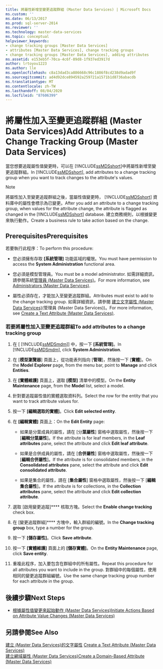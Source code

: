 ```yaml
---
title: 將屬性新增至變更追蹤群組 (Master Data Services) | Microsoft Docs
ms.custom: ''
ms.date: 06/13/2017
ms.prod: sql-server-2014
ms.reviewer: ''
ms.technology: master-data-services
ms.topic: conceptual
helpviewer_keywords:
- change tracking groups [Master Data Services]
- attributes [Master Data Services], change tracking groups
- change tracking groups [Master Data Services], adding attributes
ms.assetid: e153eb5f-70ca-4c6f-89d8-1f937ed3917d
author: lrtoyou1223
ms.author: lle
ms.openlocfilehash: c8a13dad3ca886668c96c1886f8cd238d9adad9f
ms.sourcegitcommit: ad4d92dce894592a259721a1571b1d8736abacdb
ms.translationtype: MT
ms.contentlocale: zh-TW
ms.lasthandoff: 08/04/2020
ms.locfileid: "87606399"
---
```

# <a name="add-attributes-to-a-change-tracking-group-master-data-services"></a><span data-ttu-id="5c6d5-102">將屬性加入至變更追蹤群組 (Master Data Services)</span><span class="sxs-lookup"><span data-stu-id="5c6d5-102">Add Attributes to a Change Tracking Group (Master Data Services)</span></span>
  <span data-ttu-id="5c6d5-103">當您想要追蹤屬性值變更時，可以在 [!INCLUDE[ssMDSshort](../includes/ssmdsshort-md.md)]中將屬性新增至變更追蹤群組。</span><span class="sxs-lookup"><span data-stu-id="5c6d5-103">In [!INCLUDE[ssMDSshort](../includes/ssmdsshort-md.md)], add attributes to a change tracking group when you want to track changes to the attribute's values.</span></span>  
  
> [!NOTE]  
>  <span data-ttu-id="5c6d5-104">將屬性加入至變更追蹤群組之後，當屬性值變更時， [!INCLUDE[ssMDSshort](../includes/ssmdsshort-md.md)] 資料庫中的屬性會標示為已變更。</span><span class="sxs-lookup"><span data-stu-id="5c6d5-104">After you add an attribute to a change tracking group, when values for the attribute change, the attribute is flagged as changed in the [!INCLUDE[ssMDSshort](../includes/ssmdsshort-md.md)] database.</span></span> <span data-ttu-id="5c6d5-105">建立商務規則，以根據變更來執行動作。</span><span class="sxs-lookup"><span data-stu-id="5c6d5-105">Create a business rule to take action based on the change.</span></span>  
  
## <a name="prerequisites"></a><span data-ttu-id="5c6d5-106">Prerequisites</span><span class="sxs-lookup"><span data-stu-id="5c6d5-106">Prerequisites</span></span>  
 <span data-ttu-id="5c6d5-107">若要執行此程序：</span><span class="sxs-lookup"><span data-stu-id="5c6d5-107">To perform this procedure:</span></span>  
  
-   <span data-ttu-id="5c6d5-108">您必須擁有存取 **[系統管理]** 功能區域的權限。</span><span class="sxs-lookup"><span data-stu-id="5c6d5-108">You must have permission to access the **System Administration** functional area.</span></span>  
  
-   <span data-ttu-id="5c6d5-109">您必須是模型管理員。</span><span class="sxs-lookup"><span data-stu-id="5c6d5-109">You must be a model administrator.</span></span> <span data-ttu-id="5c6d5-110">如需詳細資訊，請參閱系統[管理員 &#40;Master Data Services&#41;](administrators-master-data-services.md)。</span><span class="sxs-lookup"><span data-stu-id="5c6d5-110">For more information, see [Administrators &#40;Master Data Services&#41;](administrators-master-data-services.md).</span></span>  
  
-   <span data-ttu-id="5c6d5-111">屬性必須存在，才能加入至變更追蹤群組。</span><span class="sxs-lookup"><span data-stu-id="5c6d5-111">Attributes must exist to add to the change tracking group.</span></span> <span data-ttu-id="5c6d5-112">如需詳細資訊，請參閱 [建立文字屬性 &#40;Master Data Services&#41;](../../2014/master-data-services/create-a-text-attribute-master-data-services.md)(管理員 (Master Data Services))。</span><span class="sxs-lookup"><span data-stu-id="5c6d5-112">For more information, see [Create a Text Attribute &#40;Master Data Services&#41;](../../2014/master-data-services/create-a-text-attribute-master-data-services.md).</span></span>  
  
### <a name="to-add-attributes-to-a-change-tracking-group"></a><span data-ttu-id="5c6d5-113">若要將屬性加入至變更追蹤群組</span><span class="sxs-lookup"><span data-stu-id="5c6d5-113">To add attributes to a change tracking group</span></span>  
  
1.  <span data-ttu-id="5c6d5-114">在 [ [!INCLUDE[ssMDSmdm](../includes/ssmdsmdm-md.md)]] 中，按一下 **[系統管理]**。</span><span class="sxs-lookup"><span data-stu-id="5c6d5-114">In [!INCLUDE[ssMDSmdm](../includes/ssmdsmdm-md.md)], click **System Administration**.</span></span>  
  
2.  <span data-ttu-id="5c6d5-115">在 [**模型瀏覽器**] 頁面上，從功能表列指向 [**管理**]，然後按一下 [**實體**]。</span><span class="sxs-lookup"><span data-stu-id="5c6d5-115">On the **Model Explorer** page, from the menu bar, point to **Manage** and click **Entities**.</span></span>  
  
3.  <span data-ttu-id="5c6d5-116">在 **[實體維護]** 頁面上，選取 **[模型]** 清單中的模型。</span><span class="sxs-lookup"><span data-stu-id="5c6d5-116">On the **Entity Maintenance** page, from the **Model** list, select a model.</span></span>  
  
4.  <span data-ttu-id="5c6d5-117">針對要追蹤屬性值的實體選取資料列。</span><span class="sxs-lookup"><span data-stu-id="5c6d5-117">Select the row for the entity that you want to track attribute values for.</span></span>  
  
5.  <span data-ttu-id="5c6d5-118">按一下 **[編輯選取的實體]**。</span><span class="sxs-lookup"><span data-stu-id="5c6d5-118">Click **Edit selected entity**.</span></span>  
  
6.  <span data-ttu-id="5c6d5-119">在 **[編輯實體]** 頁面上：</span><span class="sxs-lookup"><span data-stu-id="5c6d5-119">On the **Edit Entity** page:</span></span>  
  
    -   <span data-ttu-id="5c6d5-120">如果是分葉成員的屬性，請在 [分**葉屬性**] 窗格中選取屬性，然後按一下 [**編輯分葉屬性**]。</span><span class="sxs-lookup"><span data-stu-id="5c6d5-120">If the attribute is for leaf members, in the **Leaf attributes** pane, select the attribute and click **Edit leaf attribute**.</span></span>  
  
    -   <span data-ttu-id="5c6d5-121">如果是合併成員的屬性，請在 [**合併屬性**] 窗格中選取屬性，然後按一下 [**編輯合併屬性**]。</span><span class="sxs-lookup"><span data-stu-id="5c6d5-121">If the attribute is for consolidated members, in the **Consolidated attributes** pane, select the attribute and click **Edit consolidated attribute**.</span></span>  
  
    -   <span data-ttu-id="5c6d5-122">如果是集合的屬性，請在 [**集合屬性**] 窗格中選取屬性，然後按一下 [**編輯集合屬性**]。</span><span class="sxs-lookup"><span data-stu-id="5c6d5-122">If the attribute is for collections, in the **Collection attributes** pane, select the attribute and click **Edit collection attribute**.</span></span>  
  
7.  <span data-ttu-id="5c6d5-123">選取 [啟用變更追蹤]\*\*\*\* 核取方塊。</span><span class="sxs-lookup"><span data-stu-id="5c6d5-123">Select the **Enable change tracking** check box.</span></span>  
  
8.  <span data-ttu-id="5c6d5-124">在 [變更追蹤群組]\*\*\*\* 方塊中，輸入群組的編號。</span><span class="sxs-lookup"><span data-stu-id="5c6d5-124">In the **Change tracking group** box, type a number for the group.</span></span>  
  
9. <span data-ttu-id="5c6d5-125">按一下 **[儲存屬性]**。</span><span class="sxs-lookup"><span data-stu-id="5c6d5-125">Click **Save attribute**.</span></span>  
  
10. <span data-ttu-id="5c6d5-126">按一下 **[實體維護]** 頁面上的 **[儲存實體]**。</span><span class="sxs-lookup"><span data-stu-id="5c6d5-126">On the **Entity Maintenance** page, click **Save entity**.</span></span>  
  
11. <span data-ttu-id="5c6d5-127">重複此程序，加入要包含在群組中的所有屬性。</span><span class="sxs-lookup"><span data-stu-id="5c6d5-127">Repeat this procedure for all attributes you want to include in the group.</span></span> <span data-ttu-id="5c6d5-128">對群組中的每個屬性，使用相同的變更追蹤群組編號。</span><span class="sxs-lookup"><span data-stu-id="5c6d5-128">Use the same change tracking group number for each attribute in the group.</span></span>  
  
## <a name="next-steps"></a><span data-ttu-id="5c6d5-129">後續步驟</span><span class="sxs-lookup"><span data-stu-id="5c6d5-129">Next Steps</span></span>  
  
-   [<span data-ttu-id="5c6d5-130">根據屬性值變更來起始動作 &#40;Master Data Services&#41;</span><span class="sxs-lookup"><span data-stu-id="5c6d5-130">Initiate Actions Based on Attribute Value Changes &#40;Master Data Services&#41;</span></span>](../../2014/master-data-services/initiate-actions-based-on-attribute-value-changes-master-data-services.md)  
  
## <a name="see-also"></a><span data-ttu-id="5c6d5-131">另請參閱</span><span class="sxs-lookup"><span data-stu-id="5c6d5-131">See Also</span></span>  
 <span data-ttu-id="5c6d5-132">[建立 &#40;Master Data Services&#41;的文字屬性](../../2014/master-data-services/create-a-text-attribute-master-data-services.md) </span><span class="sxs-lookup"><span data-stu-id="5c6d5-132">[Create a Text Attribute &#40;Master Data Services&#41;](../../2014/master-data-services/create-a-text-attribute-master-data-services.md) </span></span>  
 [<span data-ttu-id="5c6d5-133">建立網域屬性 &#40;Master Data Services&#41;</span><span class="sxs-lookup"><span data-stu-id="5c6d5-133">Create a Domain-Based Attribute &#40;Master Data Services&#41;</span></span>](../../2014/master-data-services/create-a-domain-based-attribute-master-data-services.md)  
  
  
